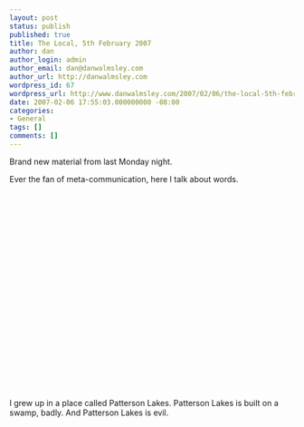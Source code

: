 ```yaml
---
layout: post
status: publish
published: true
title: The Local, 5th February 2007
author: dan
author_login: admin
author_email: dan@danwalmsley.com
author_url: http://danwalmsley.com
wordpress_id: 67
wordpress_url: http://www.danwalmsley.com/2007/02/06/the-local-5th-february-2007/
date: 2007-02-06 17:55:03.000000000 -08:00
categories:
- General
tags: []
comments: []
---
```

Brand new material from last Monday night.

Ever the fan of meta-communication, here I talk about words.

<object width="425" height="350"><param name="movie" value="http://www.youtube.com/v/G63AZgdazzk"></param><param name="wmode" value="transparent"></param><embed src="http://www.youtube.com/v/G63AZgdazzk" type="application/x-shockwave-flash" wmode="transparent" width="425" height="350"></embed></object>

I grew up in a place called Patterson Lakes. Patterson Lakes is built on a swamp, badly. And Patterson Lakes is evil.

<object width="425" height="350"> <param name="movie" value="http://www.youtube.com/v/fpIZw0i0CYo"> </param> <embed src="http://www.youtube.com/v/fpIZw0i0CYo" type="application/x-shockwave-flash" width="425" height="350"> </embed> </object>
